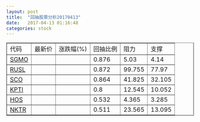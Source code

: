 ```yaml
---
layout: post
title:  "回抽股票分析20170413"
date:   2017-04-13 01:16:48
categories: stock
---
```

<script type="text/javascript">
var stockList = []
stockList.push('gb_sgmo');
stockList.push('gb_rusl');
stockList.push('gb_sco');
stockList.push('gb_kpti');
stockList.push('gb_hos');
stockList.push('gb_nktr');
</script>
<table border="1">
 <tr>
 <td>代码</td>
 <td>最新价</td>
 <td>涨跌幅(%)</td>
 <td>回抽比例</td>
 <td>阻力</td>
 <td>支撑</td>
</tr>
  <tr id="sgmo">
  <td><a href="http://stock.finance.sina.com.cn/usstock/quotes/SGMO.html" target="_blank">SGMO</a></td><td></td><td></td><td>0.876</td><td>5.03</td><td>4.14</td></tr>
  <tr id="rusl">
  <td><a href="http://stock.finance.sina.com.cn/usstock/quotes/RUSL.html" target="_blank">RUSL</a></td><td></td><td></td><td>0.872</td><td>99.755</td><td>77.97</td></tr>
  <tr id="sco">
  <td><a href="http://stock.finance.sina.com.cn/usstock/quotes/SCO.html" target="_blank">SCO</a></td><td></td><td></td><td>0.864</td><td>41.825</td><td>32.105</td></tr>
  <tr id="kpti">
  <td><a href="http://stock.finance.sina.com.cn/usstock/quotes/KPTI.html" target="_blank">KPTI</a></td><td></td><td></td><td>0.8</td><td>12.545</td><td>10.052</td></tr>
  <tr id="hos">
  <td><a href="http://stock.finance.sina.com.cn/usstock/quotes/HOS.html" target="_blank">HOS</a></td><td></td><td></td><td>0.532</td><td>4.365</td><td>3.285</td></tr>
  <tr id="nktr">
  <td><a href="http://stock.finance.sina.com.cn/usstock/quotes/NKTR.html" target="_blank">NKTR</a></td><td></td><td></td><td>0.511</td><td>23.565</td><td>13.095</td></tr>
</table>
